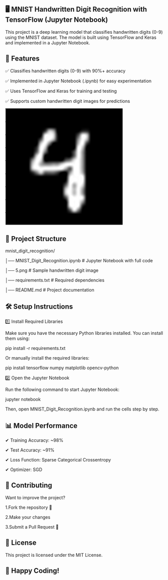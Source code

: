## 🖥️ MNIST Handwritten Digit Recognition with TensorFlow (Jupyter Notebook)

This project is a deep learning model that classifies handwritten digits (0-9) using the MNIST dataset. The model is built using TensorFlow and Keras and implemented in a Jupyter Notebook.

## 📌 Features 

✅ Classifies handwritten digits (0-9) with 90%+ accuracy

✅ Implemented in Jupyter Notebook (.ipynb) for easy experimentation

✅ Uses TensorFlow and Keras for training and testing

✅ Supports custom handwritten digit images for predictions

![Image](https://github.com/BitlaSravyaReddy/Handwritten_digit_identification/blob/master/netimg4.ppm)

## 📂 Project Structure

mnist_digit_recognition/

│── MNIST_Digit_Recognition.ipynb  # Jupyter Notebook with full code

│── 5.png                          # Sample handwritten digit image

│── requirements.txt               # Required dependencies

│── README.md                      # Project documentation

 ## 🛠 Setup Instructions

1️⃣ Install Required Libraries

Make sure you have the necessary Python libraries installed. You can install them using:

pip install -r requirements.txt

Or manually install the required libraries:

pip install tensorflow numpy matplotlib opencv-python

2️⃣ Open the Jupyter Notebook

Run the following command to start Jupyter Notebook:

jupyter notebook

Then, open MNIST_Digit_Recognition.ipynb and run the cells step by step.

## 📊 Model Performance

✔ Training Accuracy: ~98%

✔ Test Accuracy: ~91%

✔ Loss Function: Sparse Categorical Crossentropy

✔ Optimizer: SGD

## 🤝 Contributing

Want to improve the project?

1.Fork the repository 🍴

2.Make your changes

3.Submit a Pull Request 🚀


## 📜 License

This project is licensed under the MIT License.

## 🚀 Happy Coding! 
